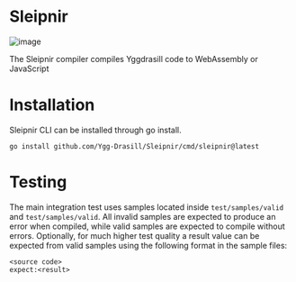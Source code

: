 # Sleipnir

![image](https://github.com/Ygg-Drasill/Sleipnir/assets/151849979/9c9e9985-7e31-423e-a2e0-1d9a82d15291)

The Sleipnir compiler compiles Yggdrasill code to WebAssembly or JavaScript

# Installation
Sleipnir CLI can be installed through go install.

```
go install github.com/Ygg-Drasill/Sleipnir/cmd/sleipnir@latest
```


# Testing
The main integration test uses samples located inside `test/samples/valid` and `test/samples/valid`.
All invalid samples are expected to produce an error when compiled, while valid samples are expected to compile without errors.
Optionally, for much higher test quality a result value can be expected from valid samples using the following format in the sample files:
```
<source code>
expect:<result>
```